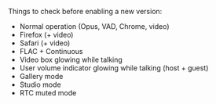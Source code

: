 Things to check before enabling a new version:

 * Normal operation (Opus, VAD, Chrome, video)
 * Firefox (+ video)
 * Safari (+ video)
 * FLAC + Continuous
 * Video box glowing while talking
 * User volume indicator glowing while talking (host + guest)
 * Gallery mode
 * Studio mode
 * RTC muted mode
